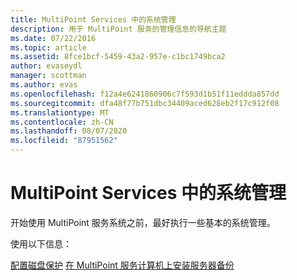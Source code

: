 ```yaml
---
title: MultiPoint Services 中的系统管理
description: 用于 MultiPoint 服务的管理信息的导航主题
ms.date: 07/22/2016
ms.topic: article
ms.assetid: 8fce1bcf-5459-43a2-957e-c1bc1749bca2
author: evaseydl
manager: scottman
ms.author: evas
ms.openlocfilehash: f12a4e6241860906c7f593d1b51f11eddda857dd
ms.sourcegitcommit: dfa48f77b751dbc34409aced628eb2f17c912f08
ms.translationtype: MT
ms.contentlocale: zh-CN
ms.lasthandoff: 08/07/2020
ms.locfileid: "87951562"
---
```

# <a name="system-administration-in-multipoint-services"></a>MultiPoint Services 中的系统管理
开始使用 MultiPoint 服务系统之前，最好执行一些基本的系统管理。

使用以下信息：

[配置磁盘保护](Configure-Disk-Protection-in-MultiPoint-services.md) 
[在 MultiPoint 服务计算机上安装服务器备份](Install-Server-Backup-on-your-MultiPoint-services-computer.md)